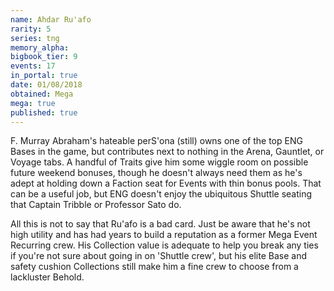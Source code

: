 ```yaml
---
name: Ahdar Ru'afo
rarity: 5
series: tng
memory_alpha:
bigbook_tier: 9
events: 17
in_portal: true
date: 01/08/2018
obtained: Mega
mega: true
published: true
---
```


F. Murray Abraham's hateable perS'ona (still) owns one of the top ENG Bases in the game, but contributes next to nothing in the Arena, Gauntlet, or Voyage tabs. A handful of Traits give him some wiggle room on possible future weekend bonuses, though he doesn't always need them as he's adept at holding down a Faction seat for Events with thin bonus pools. That can be a useful job, but ENG doesn't enjoy the ubiquitous Shuttle seating that Captain Tribble or Professor Sato do. 

All this is not to say that Ru'afo is a bad card. Just be aware that he's not high utility and has had years to build a reputation as a former Mega Event Recurring crew. His Collection value is adequate to help you break any ties if you're not sure about going in on 'Shuttle crew', but his elite Base and safety cushion Collections still make him a fine crew to choose from a lackluster Behold.

